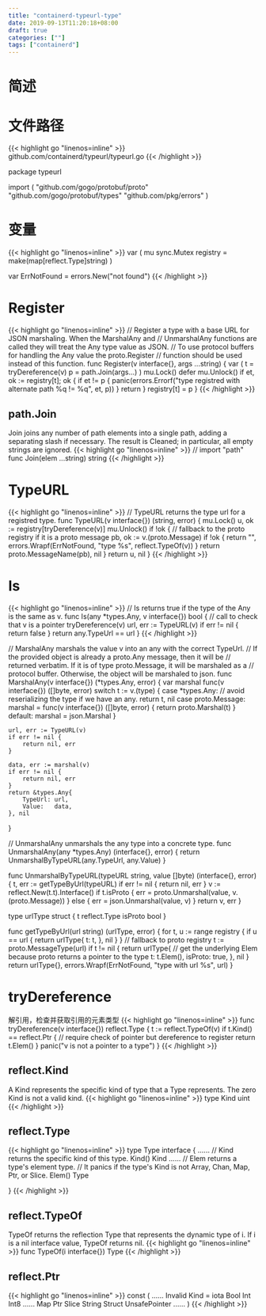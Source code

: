 ```yaml
---
title: "containerd-typeurl-type"
date: 2019-09-13T11:20:18+08:00
draft: true
categories: [""]
tags: ["containerd"]
---
```

# 简述
<!--more-->
# 文件路径
{{< highlight go "linenos=inline" >}}
github.com/containerd/typeurl/typeurl.go
{{< /highlight >}}

package typeurl

import (
	"github.com/gogo/protobuf/proto"
	"github.com/gogo/protobuf/types"
	"github.com/pkg/errors"
)
# 变量
{{< highlight go "linenos=inline" >}}
var (
	mu       sync.Mutex
	registry = make(map[reflect.Type]string)
)

var ErrNotFound = errors.New("not found")
{{< /highlight >}}

# Register
{{< highlight go "linenos=inline" >}}
// Register a type with a base URL for JSON marshaling. When the MarshalAny and
// UnmarshalAny functions are called they will treat the Any type value as JSON.
// To use protocol buffers for handling the Any value the proto.Register
// function should be used instead of this function.
func Register(v interface{}, args ...string) {
	var (
		t = tryDereference(v)
		p = path.Join(args...)
	)
	mu.Lock()
	defer mu.Unlock()
	if et, ok := registry[t]; ok {
		if et != p {
			panic(errors.Errorf("type registred with alternate path %q != %q", et, p))
		}
		return
	}
	registry[t] = p
}
{{< /highlight >}}
## path.Join
Join joins any number of path elements into a single path, adding a separating slash if necessary. The result is Cleaned; in particular, all empty strings are ignored.
{{< highlight go "linenos=inline" >}}
// import "path"
func Join(elem ...string) string
{{< /highlight >}}

# TypeURL
{{< highlight go "linenos=inline" >}}
// TypeURL returns the type url for a registred type.
func TypeURL(v interface{}) (string, error) {
	mu.Lock()
	u, ok := registry[tryDereference(v)]
	mu.Unlock()
	if !ok {
		// fallback to the proto registry if it is a proto message
		pb, ok := v.(proto.Message)
		if !ok {
			return "", errors.Wrapf(ErrNotFound, "type %s", reflect.TypeOf(v))
		}
		return proto.MessageName(pb), nil
	}
	return u, nil
}
{{< /highlight >}}

# Is
{{< highlight go "linenos=inline" >}}
// Is returns true if the type of the Any is the same as v.
func Is(any *types.Any, v interface{}) bool {
	// call to check that v is a pointer
	tryDereference(v)
	url, err := TypeURL(v)
	if err != nil {
		return false
	}
	return any.TypeUrl == url
}
{{< /highlight >}}

// MarshalAny marshals the value v into an any with the correct TypeUrl.
// If the provided object is already a proto.Any message, then it will be
// returned verbatim. If it is of type proto.Message, it will be marshaled as a
// protocol buffer. Otherwise, the object will be marshaled to json.
func MarshalAny(v interface{}) (*types.Any, error) {
	var marshal func(v interface{}) ([]byte, error)
	switch t := v.(type) {
	case *types.Any:
		// avoid reserializing the type if we have an any.
		return t, nil
	case proto.Message:
		marshal = func(v interface{}) ([]byte, error) {
			return proto.Marshal(t)
		}
	default:
		marshal = json.Marshal
	}

	url, err := TypeURL(v)
	if err != nil {
		return nil, err
	}

	data, err := marshal(v)
	if err != nil {
		return nil, err
	}
	return &types.Any{
		TypeUrl: url,
		Value:   data,
	}, nil
}

// UnmarshalAny unmarshals the any type into a concrete type.
func UnmarshalAny(any *types.Any) (interface{}, error) {
	return UnmarshalByTypeURL(any.TypeUrl, any.Value)
}

func UnmarshalByTypeURL(typeURL string, value []byte) (interface{}, error) {
	t, err := getTypeByUrl(typeURL)
	if err != nil {
		return nil, err
	}
	v := reflect.New(t.t).Interface()
	if t.isProto {
		err = proto.Unmarshal(value, v.(proto.Message))
	} else {
		err = json.Unmarshal(value, v)
	}
	return v, err
}

type urlType struct {
	t       reflect.Type
	isProto bool
}

func getTypeByUrl(url string) (urlType, error) {
	for t, u := range registry {
		if u == url {
			return urlType{
				t: t,
			}, nil
		}
	}
	// fallback to proto registry
	t := proto.MessageType(url)
	if t != nil {
		return urlType{
			// get the underlying Elem because proto returns a pointer to the type
			t:       t.Elem(),
			isProto: true,
		}, nil
	}
	return urlType{}, errors.Wrapf(ErrNotFound, "type with url %s", url)
}

# tryDereference
解引用，检查并获取引用的元素类型
{{< highlight go "linenos=inline" >}}
func tryDereference(v interface{}) reflect.Type {
	t := reflect.TypeOf(v)
	if t.Kind() == reflect.Ptr {
		// require check of pointer but dereference to register
		return t.Elem()
	}
	panic("v is not a pointer to a type")
}
{{< /highlight >}}
## reflect.Kind
A Kind represents the specific kind of type that a Type represents. The zero Kind is not a valid kind.
{{< highlight go "linenos=inline" >}}
type Kind uint
{{< /highlight >}}

## reflect.Type
{{< highlight go "linenos=inline" >}}
type Type interface {
    ......
    // Kind returns the specific kind of this type.
    Kind() Kind
    ......
    // Elem returns a type's element type.
    // It panics if the type's Kind is not Array, Chan, Map, Ptr, or Slice.
    Elem() Type

}
{{< /highlight >}}

## reflect.TypeOf
TypeOf returns the reflection Type that represents the dynamic type of i. If i is a nil interface value, TypeOf returns nil.
{{< highlight go "linenos=inline" >}}
func TypeOf(i interface{}) Type
{{< /highlight >}}

## reflect.Ptr
{{< highlight go "linenos=inline" >}}
const (
    ......
    Invalid Kind = iota
    Bool
    Int
    Int8
    ......
    Map
    Ptr
    Slice
    String
    Struct
    UnsafePointer
    ......
)
{{< /highlight >}}
